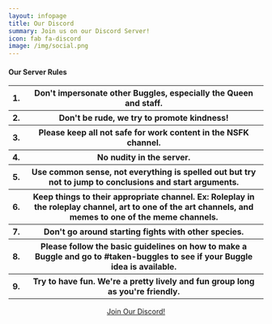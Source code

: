 ```yaml
---
layout: infopage
title: Our Discord
summary: Join us on our Discord Server!
icon: fab fa-discord
image: /img/social.png
---
```

<h4 class="text-primary">Our Server Rules</h4>
<table class="table">
	<tbody>
		<tr>
			<th scope="row">1.</th>
			<th>Don't impersonate other Buggles, especially the Queen and staff.</th>
		</tr>
		<tr>
			<th scope="row">2.</th>
			<th>Don't be rude, we try to promote kindness!</th>
		</tr>
		<tr>
			<th scope="row">3.</th>
			<th>Please keep all not safe for work content in the NSFK channel.</th>
		</tr>
		<tr>
			<th scope="row">4.</th>
			<th>No nudity in the server.</th>
		</tr>
		<tr>
			<th scope="row">5.</th>
			<th>Use common sense, not everything is spelled out but try not to jump to 
			conclusions and start arguments.</th>
		</tr>
		<tr>
			<th scope="row">6.</th>
			<th>Keep things to their appropriate channel. Ex: Roleplay in the roleplay channel, 
			art to one of the art channels, and memes to one of the meme channels.</th>
		</tr>
		<tr>
			<th scope="row">7.</th>
			<th>Don't go around starting fights with other species.</th>
		</tr>
		<tr>
			<th scope="row">8.</th>
			<th>Please follow the basic guidelines on how to make a Buggle and go to 
			<span class="discord-tag">#taken-buggles</span> to see if your Buggle idea is available.</th>
		</tr>
		<tr>
			<th scope="row">9.</th>
			<th>Try to have fun. We're a pretty lively and fun group long as you're friendly.</th>
		</tr>
	</tbody>
</table>
<center>
<a class="btn btn-primary text-dark" href="https://discord.gg/zs7zayp" target="_blank">Join Our Discord!</a>
